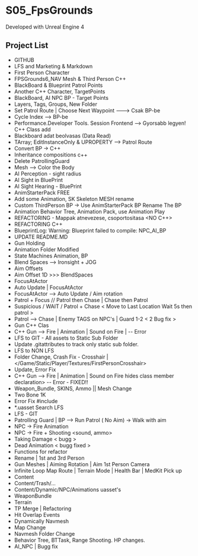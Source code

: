 # S05_FpsGrounds

Developed with Unreal Engine 4

## Project List
 * GITHUB 
 * LFS and Marketing & Markdown
 * First Person Character
 * FPSGrounds6_NAV Mesh & Third Person C++
 * BlackBoard & Blueprint Patrol Points
 * Another C++ Character, TargetPoints
 * BlackBoard, AI NPC BP - Target Points
 * Layers, Tags, Groups, New Folder
 * Set Patrol Route | Choose Next Waypoint ---> Csak BP-be
 * Cycle Index --> BP-be
 * Performance.Developer Tools. Session Frontend --> Gyorsabb legyen! C++ Class add
 * Blackboard adat beolvasas (Data Read)
 * TArray; EditInstanceOnly & UPROPERTY --> Patrol Route
 * Convert BP -> C++
 * Inheritance compositions c++
 * Delete PatrollingGuard <nincs ra szukseg>
 * Mesh --> Color the Body
 * AI Perception - sight radius
 * AI Sight in BluePrint
 * AI Sight Hearing - BluePrint
 * AnimStarterPack FREE
 * Add some Animation, SK Skeleton MESH rename
 * Custom ThirdPerson BP -> Use AnimStarterPack BP Rename The BP <Unreal CrasHH>
 * Animation Behavior Tree, Animation Pack, use Animation Play
 * REFACTORING - Mappak atnevezese, csoportositasa <NO C++>
 * REFACTORING C++
 * BlueprintLog: Warning: Blueprint failed to compile:  NPC_AI_BP <COMPILE ERROR>
 * UPDATE README.MD
 * Gun Holding <beta>
 * Animation Folder Modified
 * State Machines Animation, BP
 * Blend Spaces --> Ironsight + JOG
 * Aim Offsets
 * Aim Offset 1D >>> BlendSpaces
 * FocusAtActor
 * Auto Update | FocusAtActor
 * FocusAtActor --> Auto Update / Aim rotation
 * Patrol + Focus // Patrol then Chase | Chase then Patrol <if out of range Patrol back>
 * Suspicious / WAIT / Patrol + Chase < Move to Last Location Wait 5s then patrol >
 * Patrol --> Chase | Enemy TAGS on NPC's | Guard 1-2 < 2 Bug fix >
 * Gun C++ Clas
 * C++ Gun --> Fire <work> | Animation <NOT work> | Sound on Fire <work> | <hides class member declaration> -- Error 
 * LFS to GIT - All assets to Static Sub Folder
 * Update .gitattributes to track only static sub folder.
 * LFS to NON LFS
 * Folder Change, Crash Fix - Crosshair | </Game/Static/Player/Textures/FirstPersonCrosshair>
 * Update, Error Fix
 * C++ Gun --> Fire <work> | Animation <work> | Sound on Fire <work> hides class member declaration> -- Error - FIXED!!
 * Weapon_Bundle, SKINS, Ammo || Mesh Change
 * Two Bone 1K
 * Error Fix #include
 * *.uasset Search LFS
 * LFS - GIT
 * Patrolling Guard | BP --> Run Patrol ( No Aim) -> Walk with aim <sok javitas>
 * NPC -> Fire Animation
 * NPC -> Fire + Shooting <sound, ammo>
 * Taking Damage < bugg >
 * Dead Animation < bugg fixed > 
 * Functions for refactor
 * Rename | 1st and 3rd Person
 * Gun Meshes | Aiming Rotation | Aim 1st Person Camera
 * Infinite Loop Map Route | Terrain Mode | Health Bar | MedKit Pick up
 * Content
 * Content/Trash/...
 * Content/Dynamic/NPC/Animations uasset's
 * WeaponBundle
 * Terrain
 * TP Merge | Refactoring
 * Hit Overlap Events
 * Dynamically Navmesh
 * Map Change
 * Navmesh Folder Change
 * Behavior Tree, BTTask, Range Shooting. HP changes.
 * AI_NPC | Bugg fix
 
